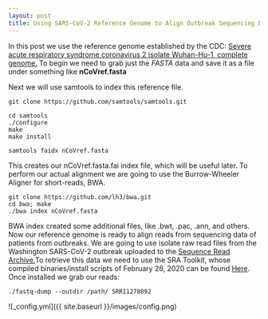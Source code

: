 ```yaml
---
layout: post
title: Using SARS-CoV-2 Reference Genome to Align Outbreak Sequencing Data
---
```


In this post we use the reference genome established by the CDC: [Severe acute respiratory syndrome coronavirus 2 isolate Wuhan-Hu-1, complete genome.](https://www.ncbi.nlm.nih.gov/nuccore/1798174254) To begin we need to grab just the *FASTA* data and save it as a file under something like **nCoVref.fasta** 

Next we will use samtools to index this reference file.

    git clone https://github.com/samtools/samtools.git
    
    cd samtools
    ./configure
    make
    make install
    
    samtools faidx nCoVref.fasta

This creates our nCoVref.fasta.fai index file, which will be useful later. To perform our actual alignment we are going to use the Burrow-Wheeler Aligner for short-reads, BWA. 

    git clone https://github.com/lh3/bwa.git
    cd bwa; make
    ./bwa index nCoVref.fasta
    
BWA index created some additional files, like .bwt, .pac, .ann, and others. Now our reference genome is ready to align reads from sequencing data of patients from outbreaks. We are going to use isolate raw read files from the Washington SARS-CoV-2 outbreak uploaded to the [Sequence Read Archive.](https://trace.ncbi.nlm.nih.gov/Traces/sra/?run=SRR11278092)To retrieve this data we need to use the SRA Toolkit, whose compiled binaries/install scripts of February 26, 2020 can be found [Here](https://trace.ncbi.nlm.nih.gov/Traces/sra/sra.cgi?view=software). Once installed we grab our reads:

    ./fastq-dump --outdir /path/ SRR11278092



![_config.yml]({{ site.baseurl }}/images/config.png)

